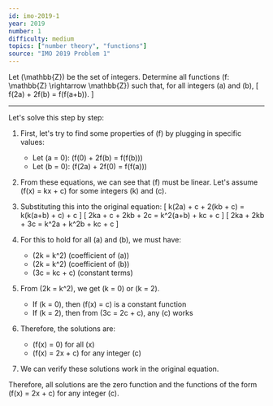 ```yaml
---
id: imo-2019-1
year: 2019
number: 1
difficulty: medium
topics: ["number theory", "functions"]
source: "IMO 2019 Problem 1"
---
```


Let \(\mathbb{Z}\) be the set of integers. Determine all functions \(f: \mathbb{Z} \rightarrow \mathbb{Z}\) such that, for all integers \(a\) and \(b\),
\[ f(2a) + 2f(b) = f(f(a+b)). \]

---
Let's solve this step by step:

1. First, let's try to find some properties of \(f\) by plugging in specific values:
   - Let \(a = 0\): \(f(0) + 2f(b) = f(f(b))\)
   - Let \(b = 0\): \(f(2a) + 2f(0) = f(f(a))\)

2. From these equations, we can see that \(f\) must be linear. Let's assume \(f(x) = kx + c\) for some integers \(k\) and \(c\).

3. Substituting this into the original equation:
   \[ k(2a) + c + 2(kb + c) = k(k(a+b) + c) + c \]
   \[ 2ka + c + 2kb + 2c = k^2(a+b) + kc + c \]
   \[ 2ka + 2kb + 3c = k^2a + k^2b + kc + c \]

4. For this to hold for all \(a\) and \(b\), we must have:
   - \(2k = k^2\) (coefficient of \(a\))
   - \(2k = k^2\) (coefficient of \(b\))
   - \(3c = kc + c\) (constant terms)

5. From \(2k = k^2\), we get \(k = 0\) or \(k = 2\).
   - If \(k = 0\), then \(f(x) = c\) is a constant function
   - If \(k = 2\), then from \(3c = 2c + c\), any \(c\) works

6. Therefore, the solutions are:
   - \(f(x) = 0\) for all \(x\)
   - \(f(x) = 2x + c\) for any integer \(c\)

7. We can verify these solutions work in the original equation.

Therefore, all solutions are the zero function and the functions of the form \(f(x) = 2x + c\) for any integer \(c\). 
